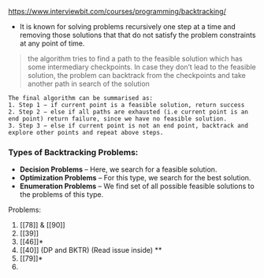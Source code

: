 https://www.interviewbit.com/courses/programming/backtracking/

- It is known for solving problems recursively one step at a time and removing those solutions that that do not satisfy the problem constraints at any point of time.

> the algorithm tries to find a path to the feasible solution which has some intermediary checkpoints. In case they don’t lead to the feasible solution, the problem can backtrack from the checkpoints and take another path in search of the solution

```pseudocode
The final algorithm can be summarised as:  
1. Step 1 − if current point is a feasible solution, return success  
2. Step 2 − else if all paths are exhausted (i.e current point is an end point) return failure, since we have no feasible solution.
3. Step 3 − else if current point is not an end point, backtrack and explore other points and repeat above steps.
```
### Types of Backtracking Problems:
- **Decision Problems** – Here, we search for a feasible solution.
- **Optimization Problems** – For this type, we search for the best solution.
- **Enumeration Problems** – We find set of all possible feasible solutions to the problems of this type.

Problems:
1. [[78]] & [[90]]
2. [[39]]
3. [[46]]*
4. [[40]] (DP and BKTR) (Read issue inside) **
5. [[79]]*
6. 








